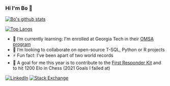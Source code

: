 ### Hi I'm Bo 👋

[![Bo's github stats](https://github-readme-stats.vercel.app/api?username=bojanderson)](https://github.com/anuraghazra/github-readme-stats)

[![Top Langs](https://github-readme-stats.vercel.app/api/top-langs/?username=bojanderson)](https://github.com/anuraghazra/github-readme-stats)

- 🌱 I’m currently learning: I'm enrolled at Georgia Tech in their [OMSA program](https://pe.gatech.edu/degrees/analytics)
- 👯 I’m looking to collaborate on open-source T-SQL, Python or R projects
- ⚡ Fun fact: I've been apart of two world records
- 🔭 A goal for me this year is to contribute to the [First Responder Kit](http://firstresponderkit.org/) and to hit 1200 Elo in Chess (2021 Goals I failed at)

[![LinkedIn](https://img.shields.io/badge/LinkedIn--_.svg?style=social&logo=linkedin)][linkedin]
[![Stack Exchange](https://img.shields.io/stackexchange/dba/r/326972?label=StackExchange&logo=stackexchange&style=social)][se]

[se]: https://stackexchange.com/users/326972/bo-anderson
[linkedin]: https://www.linkedin.com/in/bojanderson/


<!--
**bojanderson/bojanderson** is a ✨ _special_ ✨ repository because its `README.md` (this file) appears on your GitHub profile.

Here are some ideas to get you started:

- 🔭 I’m currently working on ...
- 🌱 I’m currently learning ...
- 👯 I’m looking to collaborate on ...
- 🤔 I’m looking for help with ...
- 💬 Ask me about ...
- 📫 How to reach me: ...
- 😄 Pronouns: ...
- ⚡ Fun fact: ...
-->

